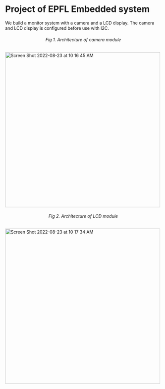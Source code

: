 # Project of EPFL Embedded system

We build a monitor system with a camera and a LCD display. The camera and LCD display is configured before use with I2C. 

<h6 align="center">Fig 1. Architecture of camera module</h6>
<img width="500" alt="Screen Shot 2022-08-23 at 10 16 45 AM" src="https://user-images.githubusercontent.com/68586310/186108210-cb213188-9b40-4724-b498-aa9899ad9bbc.png">

<h6 align="center">Fig 2. Architecture of LCD module</h6>
<img width="500" alt="Screen Shot 2022-08-23 at 10 17 34 AM" src="https://user-images.githubusercontent.com/68586310/186108383-0967b584-91aa-4135-93e5-120283c6f249.png">
